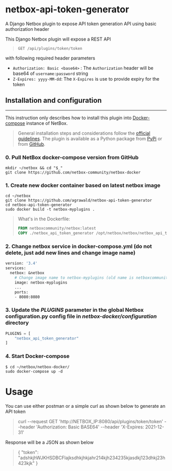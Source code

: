 # netbox-api-token-generator

A Django Netbox plugin to expose API token generation API using basic authorization header

This Django Netbox plugin will expose a REST API 

> `GET /api/plugins/token/token`

with following required header parameters

- `Authorization: Basic <base64>` : The `Authorization` header will be base64 of `username:password` string
- `Z-Expires: yyyy-MM-dd`: The `X-Expires` is use to provide expiry for the token


## Installation and configuration
-----------

This instruction only describes how to install this plugin into [Docker-compose](https://github.com/netbox-community/netbox-docker) instance of NetBox.
>General installation steps and considerations follow the [official guidelines](https://netbox.readthedocs.io/en/stable/plugins/).
>The plugin is available as a Python package from [PyPi](https://pypi.org/project/netbox-api-token-generator/) or from [GitHub](https://github.com/agrawald/netbox-api-token-generator).

### 0. Pull NetBox docker-compose version from GitHub

```shell
mkdir ~/netbox && cd "$_"
git clone https://github.com/netbox-community/netbox-docker
```

### 1. Create new docker container based on latest netbox image

```shell
cd ~/netbox
git clone https://github.com/agrawald/netbox-api-token-generator
cd netbox-api-token-generator
sudo docker build -t netbox-myplugins .
```

>What's in the Dockerfile:
>
>```dockerfile
>FROM netboxcommunity/netbox:latest
>COPY ./netbox_api_token_generator /opt/netbox/netbox/netbox_api_token_generator
>```

### 2. Change **netbox** service in docker-compose.yml (do not delete, just add new lines and change image name)

```dockerfile
version: '3.4'
services:
  netbox: &netbox
    # Change image name to netbox-myplugins (old name is netboxcommunity/netbox:${VERSION-latest})
    image: netbox-myplugins
    ...
    ports:
    - 8080:8080
```

### 3. Update the *PLUGINS* parameter in the global Netbox **configuration.py** config file in *netbox-docker/configuration* directory

```python
PLUGINS = [
    "netbox_api_token_generator"
]
```

### 4. Start Docker-compose

```shell
$ cd ~/netbox/netbox-docker/
sudo docker-compose up -d
```

# Usage

You can use either postman or a simple curl as shown below to generate an API token

> curl --request GET 'http://NETBOX_IP:8080/api/plugins/token/token' --header 'Authorization: Basic BASE64' --header 'X-Expires: 2021-12-31'

Response will be a JSON as shown below

> {
>   "token": "adshkjhWJKHSDBCFlajksdhkjhkjahr214kjh234235kjasdkj123dhkj23h423kjk"
> }
